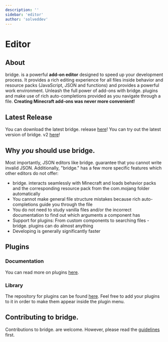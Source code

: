 ```yaml
---
description: ''
sidebar: 'editor'
author: 'solveddev'
---
```


# Editor

## About

bridge. is a powerful **add-on editor** designed to speed up your development process. It provides a rich editing experience for all files inside behavior and resource packs (JavaScript, JSON and functions) and provides a powerful work environment. Unleash the full power of add-ons with bridge. plugins and make use of rich auto-completions provided as you navigate through a file. **Creating Minecraft add-ons was never more convenient!**

## Latest Release

You can download the latest bridge. release [here](https://github.com/bridge-core/bridge./releases/latest)!
You can try out the latest version of bridge. v2 [here](https://bridge-core.github.io/editor/)!

## Why _you_ should use bridge.

Most importantly, JSON editors like bridge. guarantee that you cannot write invalid JSON.
Additionally, "bridge." has a few more specific features which other editors do not offer:

-   bridge. interacts seamlessly with Minecraft and loads behavior packs and the corresponding resource pack from the com.mojang folder automatically
-   You cannot make general file structure mistakes because rich auto-completions guide you through the file
-   You do not need to study vanilla files and/or the incorrect documentation to find out which arguments a component has
-   Support for plugins: From custom components to searching files - bridge. plugins can do almost anything
-   Developing is generally significantly faster

## Plugins

### Documentation

You can read more on plugins [here](/plugin-docs/).

### Library

The repository for plugins can be found [here](https://github.com/solvedDev/bridge-plugins). Feel free to add your plugins to it in order to make them appear inside the plugin menu.

## Contributing to bridge.

Contributions to bridge. are welcome. However, please read the [guidelines](https://github.com/solvedDev/bridge./blob/master/CONTRIBUTING.md) first.
